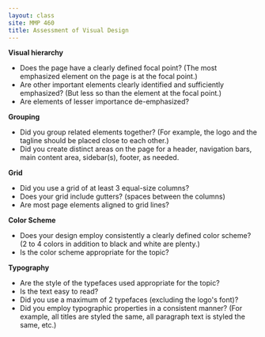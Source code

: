 ```yaml
---
layout: class
site: MMP 460
title: Assessment of Visual Design
---
```

**Visual hierarchy**

- Does the page have a clearly defined focal point? (The most emphasized element on the page is at the focal point.)
- Are other important elements clearly identified and sufficiently emphasized? (But less so than the element at the focal point.)
- Are elements of lesser importance de-emphasized?

**Grouping**

- Did you group related elements together? (For example, the logo and the tagline should be placed close to each other.)
- Did you create distinct areas on the page for a header, navigation bars, main content area, sidebar(s), footer, as needed.

**Grid**

- Did you use a grid of at least 3 equal-size columns?
- Does your grid include gutters? (spaces between the columns)
- Are most page elements aligned to grid lines?

**Color Scheme**

- Does your design employ consistently a clearly defined color scheme? (2 to 4 colors in addition to black and white are plenty.)
- Is the color scheme appropriate for the topic?

**Typography**

- Are the style of the typefaces used appropriate for the topic?
- Is the text easy to read?
- Did you use a maximum of 2 typefaces (excluding the logo's font)?
- Did you employ typographic properties in a consistent manner? (For example, all titles are styled the same, all paragraph text is styled the same, etc.)
